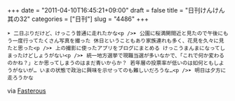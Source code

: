 +++
date = "2011-04-10T16:45:21+09:00"
draft = false
title = "日刊けんけん 其の32"
categories = ["日刊"]
slug = "4486"
+++


    ➤ 二日ぶりだけど、けっこう普通に走れたかな<p />➤ 公園に桜満開間近と見たので午後にもう一度行ってたくさん写真を撮った 休日ということもあり家族連れも多く、花見を久々に見たと思った<p />➤ 上の撮影に使ったアプリをブログにまとめる けっこうまんまになってしまったけどしょうがない<p />➤ 統一地方選挙で現職当選が多いなかで、「これで何か変わるのかね？」とか思ってしまうのはまだ青いからか？ 若年層の投票率が低いのは如何ともしようがないが… いまの状態で政治に興味を示せってのも難しいだろうな…<p />➤ 明日は夕方に走ろうかな

<div class="posterous_quote_citation">via <a href="http://www.lastday.jp/2011/02/28/fasterous">Fasterous</a></div>
  

